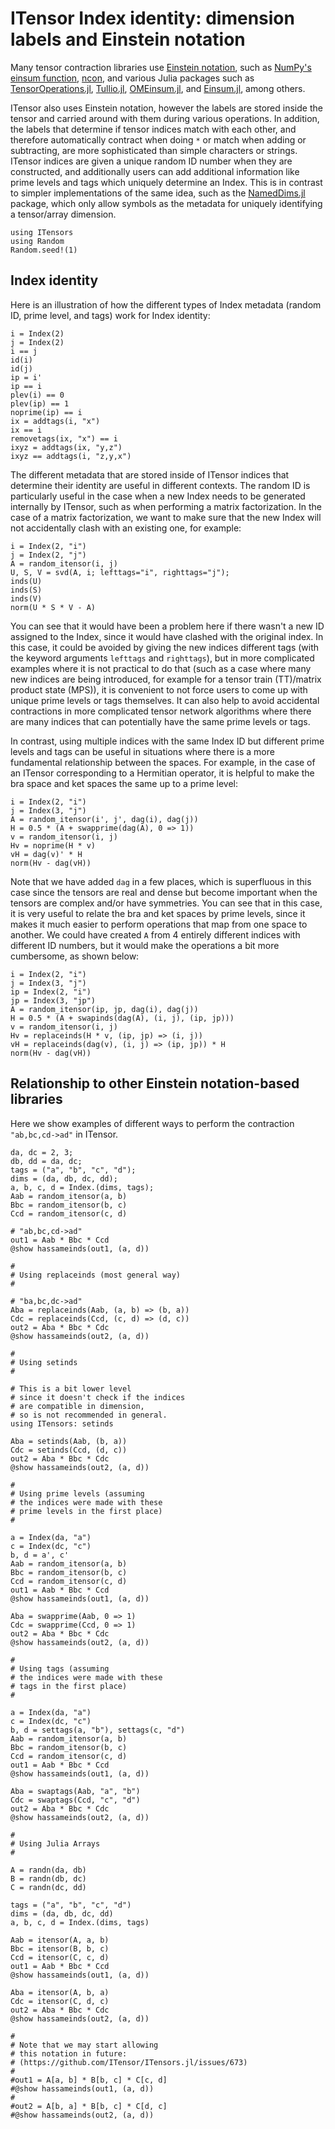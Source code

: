 # ITensor Index identity: dimension labels and Einstein notation

Many tensor contraction libraries use [Einstein notation](https://en.wikipedia.org/wiki/Einstein_notation),
such as [NumPy's einsum function](https://numpy.org/doc/stable/reference/generated/numpy.einsum.html), [ncon](https://arxiv.org/abs/1402.0939), and various Julia packages such as [TensorOperations.jl](https://github.com/Jutho/TensorOperations.jl), [Tullio.jl](https://github.com/mcabbott/Tullio.jl), [OMEinsum.jl](https://github.com/under-Peter/OMEinsum.jl), and [Einsum.jl](https://github.com/ahwillia/Einsum.jl), among others.

ITensor also uses Einstein notation, however the labels are stored inside the tensor and carried around with them during various operations. In addition, the labels that determine if tensor indices match with each other, and therefore automatically contract when doing `*` or match when adding or subtracting, are more sophisticated than simple characters or strings. ITensor indices are given a unique random ID number when they are constructed, and additionally users can add additional information like prime levels and tags which uniquely determine an Index. This is in contrast to simpler implementations of the same idea, such as the [NamedDims.jl](https://github.com/invenia/NamedDims.jl) package, which only allow symbols as the metadata for uniquely identifying a tensor/array dimension.

```@setup itensor
using ITensors
using Random
Random.seed!(1)
```

## Index identity

Here is an illustration of how the different types of Index metadata (random ID, prime level, and tags) work for Index identity:
```@repl itensor
i = Index(2)
j = Index(2)
i == j
id(i)
id(j)
ip = i'
ip == i
plev(i) == 0
plev(ip) == 1
noprime(ip) == i
ix = addtags(i, "x")
ix == i
removetags(ix, "x") == i
ixyz = addtags(ix, "y,z")
ixyz == addtags(i, "z,y,x")
```

The different metadata that are stored inside of ITensor indices that determine their identity are useful in different contexts. The random ID is particularly useful in the case when a new Index needs to be generated internally by ITensor, such as when performing a matrix factorization. In the case of a matrix factorization, we want to make sure that the new Index will not accidentally clash with an existing one, for example:
```@repl itensor
i = Index(2, "i")
j = Index(2, "j")
A = random_itensor(i, j)
U, S, V = svd(A, i; lefttags="i", righttags="j");
inds(U)
inds(S)
inds(V)
norm(U * S * V - A)
```
You can see that it would have been a problem here if there wasn't a new ID assigned to the Index, since it would have clashed with the original index. In this case, it could be avoided by giving the new indices different tags (with the keyword arguments `lefttags` and `righttags`), but in more complicated examples where it is not practical to do that (such as a case where many new indices are being introduced, for example for a tensor train (TT)/matrix product state (MPS)), it is convenient to not force users to come up with unique prime levels or tags themselves. It can also help to avoid accidental contractions in more complicated tensor network algorithms where there are many indices that can potentially have the same prime levels or tags.

In contrast, using multiple indices with the same Index ID but different prime levels and tags can be useful in situations where there is a more fundamental relationship between the spaces. For example, in the case of an ITensor corresponding to a Hermitian operator, it is helpful to make the bra space and ket spaces the same up to a prime level:
```repl itensor
i = Index(2, "i")
j = Index(3, "j")
A = random_itensor(i', j', dag(i), dag(j))
H = 0.5 * (A + swapprime(dag(A), 0 => 1))
v = random_itensor(i, j)
Hv = noprime(H * v)
vH = dag(v)' * H
norm(Hv - dag(vH))
```
Note that we have added `dag` in a few places, which is superfluous in this case since the tensors are real and dense but become important when the tensors are complex and/or have symmetries.
You can see that in this case, it is very useful to relate the bra and ket spaces by prime levels, since it makes it much easier to perform operations that map from one space to another. We could have created `A` from 4 entirely different indices with different ID numbers, but it would make the operations a bit more cumbersome, as shown below:
```@repl itensor
i = Index(2, "i")
j = Index(3, "j")
ip = Index(2, "i")
jp = Index(3, "jp")
A = random_itensor(ip, jp, dag(i), dag(j))
H = 0.5 * (A + swapinds(dag(A), (i, j), (ip, jp)))
v = random_itensor(i, j)
Hv = replaceinds(H * v, (ip, jp) => (i, j))
vH = replaceinds(dag(v), (i, j) => (ip, jp)) * H
norm(Hv - dag(vH))
```

## Relationship to other Einstein notation-based libraries

Here we show examples of different ways to perform the contraction
`"ab,bc,cd->ad"` in ITensor.

```@repl itensor
da, dc = 2, 3;
db, dd = da, dc;
tags = ("a", "b", "c", "d");
dims = (da, db, dc, dd);
a, b, c, d = Index.(dims, tags);
Aab = random_itensor(a, b)
Bbc = random_itensor(b, c)
Ccd = random_itensor(c, d)

# "ab,bc,cd->ad"
out1 = Aab * Bbc * Ccd
@show hassameinds(out1, (a, d))

#
# Using replaceinds (most general way)
#

# "ba,bc,dc->ad"
Aba = replaceinds(Aab, (a, b) => (b, a))
Cdc = replaceinds(Ccd, (c, d) => (d, c))
out2 = Aba * Bbc * Cdc
@show hassameinds(out2, (a, d))

#
# Using setinds
#

# This is a bit lower level
# since it doesn't check if the indices
# are compatible in dimension,
# so is not recommended in general.
using ITensors: setinds

Aba = setinds(Aab, (b, a))
Cdc = setinds(Ccd, (d, c))
out2 = Aba * Bbc * Cdc
@show hassameinds(out2, (a, d))

#
# Using prime levels (assuming
# the indices were made with these
# prime levels in the first place)
#

a = Index(da, "a")
c = Index(dc, "c")
b, d = a', c'
Aab = random_itensor(a, b)
Bbc = random_itensor(b, c)
Ccd = random_itensor(c, d)
out1 = Aab * Bbc * Ccd
@show hassameinds(out1, (a, d))

Aba = swapprime(Aab, 0 => 1)
Cdc = swapprime(Ccd, 0 => 1)
out2 = Aba * Bbc * Cdc
@show hassameinds(out2, (a, d))

#
# Using tags (assuming
# the indices were made with these
# tags in the first place)
#

a = Index(da, "a")
c = Index(dc, "c")
b, d = settags(a, "b"), settags(c, "d")
Aab = random_itensor(a, b)
Bbc = random_itensor(b, c)
Ccd = random_itensor(c, d)
out1 = Aab * Bbc * Ccd
@show hassameinds(out1, (a, d))

Aba = swaptags(Aab, "a", "b")
Cdc = swaptags(Ccd, "c", "d")
out2 = Aba * Bbc * Cdc
@show hassameinds(out2, (a, d))

#
# Using Julia Arrays
#

A = randn(da, db)
B = randn(db, dc)
C = randn(dc, dd)

tags = ("a", "b", "c", "d")
dims = (da, db, dc, dd)
a, b, c, d = Index.(dims, tags)

Aab = itensor(A, a, b)
Bbc = itensor(B, b, c)
Ccd = itensor(C, c, d)
out1 = Aab * Bbc * Ccd
@show hassameinds(out1, (a, d))

Aba = itensor(A, b, a)
Cdc = itensor(C, d, c)
out2 = Aba * Bbc * Cdc
@show hassameinds(out2, (a, d))

#
# Note that we may start allowing
# this notation in future:
# (https://github.com/ITensor/ITensors.jl/issues/673)
#
#out1 = A[a, b] * B[b, c] * C[c, d]
#@show hassameinds(out1, (a, d))
#
#out2 = A[b, a] * B[b, c] * C[d, c]
#@show hassameinds(out2, (a, d))
```

